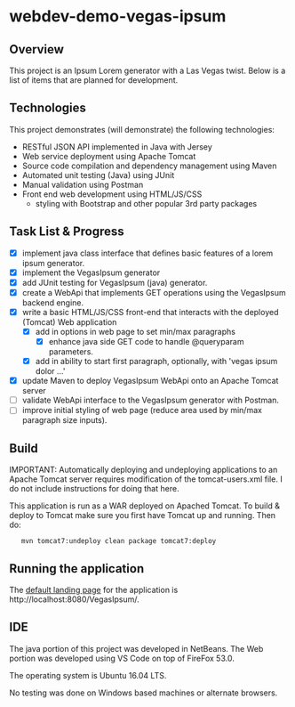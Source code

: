 # webdev-demo-vegas-ipsum

## Overview
This project is an Ipsum Lorem generator with a Las Vegas twist. Below is a list of items that are planned for development.


## Technologies
This project demonstrates (will demonstrate) the following technologies:
- RESTful JSON API implemented in Java with Jersey
- Web service deployment using Apache Tomcat
- Source code compilation and dependency management using Maven
- Automated unit testing (Java) using JUnit
- Manual validation using Postman
- Front end web development using HTML/JS/CSS
  * styling with Bootstrap and other popular 3rd party packages


## Task List & Progress
- [x] implement java class interface that defines basic features of a lorem ipsum generator.
- [x] implement the VegasIpsum generator 
- [x] add JUnit testing for VegasIpsum (java) generator.
- [x] create a WebApi that implements GET operations using the VegasIpsum backend engine.
- [x] write a basic HTML/JS/CSS front-end that interacts with the deployed (Tomcat) Web application
  * [x] add in options in web page to set min/max paragraphs
    * [x] enhance java side GET code to handle @queryparam parameters. 
  * [x] add in ability to start first paragraph, optionally, with 'vegas ipsum dolor ...'
- [x] update Maven to deploy VegasIpsum WebApi onto an Apache Tomcat server
- [ ] validate WebApi interface to the VegasIpsum generator with Postman.
- [ ] improve initial styling of web page (reduce area used by min/max paragraph size inputs).

## Build
IMPORTANT: Automatically deploying and undeploying applications to an Apache Tomcat server requires modification of the tomcat-users.xml file. I do not include instructions for doing that here.

This application is run as a WAR deployed on Apached Tomcat. To build & deploy to Tomcat make sure you first have Tomcat up and running. 
Then do:
```
   mvn tomcat7:undeploy clean package tomcat7:deploy
```

## Running the application
The [default landing page](http://localhost:8080/VegasIpsum/) for the application is http://localhost:8080/VegasIpsum/. 


## IDE
The java portion of this project was developed in NetBeans. The Web portion
was developed using VS Code on top of FireFox 53.0.

The operating system is Ubuntu 16.04 LTS.

No testing was done on Windows based machines or alternate browsers.



